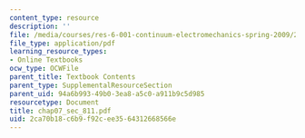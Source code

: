 ```yaml
---
content_type: resource
description: ''
file: /media/courses/res-6-001-continuum-electromechanics-spring-2009/2ca70b18c6b9f92cee3564312668566e_chap07_sec_811.pdf
file_type: application/pdf
learning_resource_types:
- Online Textbooks
ocw_type: OCWFile
parent_title: Textbook Contents
parent_type: SupplementalResourceSection
parent_uid: 94a6b993-49b0-3ea8-a5c0-a911b9c5d985
resourcetype: Document
title: chap07_sec_811.pdf
uid: 2ca70b18-c6b9-f92c-ee35-64312668566e
---
```

